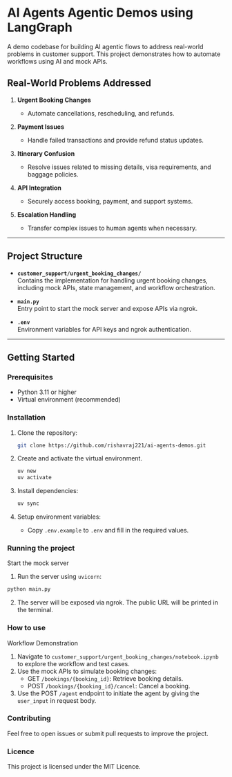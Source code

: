 # AI Agents Agentic Demos using LangGraph

A demo codebase for building AI agentic flows to address real-world problems in customer support. This project demonstrates how to automate workflows using AI and mock APIs.

## Real-World Problems Addressed

1. **Urgent Booking Changes**  
   - Automate cancellations, rescheduling, and refunds.

2. **Payment Issues**  
   - Handle failed transactions and provide refund status updates.

3. **Itinerary Confusion**  
   - Resolve issues related to missing details, visa requirements, and baggage policies.

4. **API Integration**  
   - Securely access booking, payment, and support systems.

5. **Escalation Handling**  
   - Transfer complex issues to human agents when necessary.

---

## Project Structure

- **`customer_support/urgent_booking_changes/`**  
  Contains the implementation for handling urgent booking changes, including mock APIs, state management, and workflow orchestration.

- **`main.py`**  
  Entry point to start the mock server and expose APIs via ngrok.

- **`.env`**  
  Environment variables for API keys and ngrok authentication.

---

## Getting Started

### Prerequisites

- Python 3.11 or higher
- Virtual environment (recommended)

### Installation

1. Clone the repository:
   ```bash
   git clone https://github.com/rishavraj221/ai-agents-demos.git
   ```

2. Create and activate the virtual environment.
    ```bash
    uv new
    uv activate
    ```

3. Install dependencies:
    ```bash
    uv sync
    ```

4. Setup environment variables:
    - Copy `.env.example` to `.env` and fill in the required values.


### Running the project
Start the mock server
1. Run the server using `uvicorn`:
```python
python main.py
```
2. The server will be exposed via ngrok. The public URL will be printed in the terminal.

### How to use
Workflow Demonstration
1. Navigate to `customer_support/urgent_booking_changes/notebook.ipynb` to explore the workflow and test cases.
2. Use the mock APIs to simulate booking changes:
    - GET `/bookings/{booking_id}`: Retrieve booking details.
    - POST `/bookings/{booking_id}/cancel`: Cancel a booking.
3. Use the POST `/agent` endpoint to initiate the agent by giving the `user_input` in request body.

### Contributing
Feel free to open issues or submit pull requests to improve the project.

### Licence
This project is licensed under the MIT Licence.